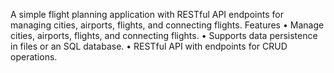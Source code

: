 A simple flight planning application with RESTful API endpoints for managing cities, airports, flights, and connecting flights.
Features
•	Manage cities, airports, flights, and connecting flights.
•	Supports data persistence in files or an SQL database.
•	RESTful API with endpoints for CRUD operations.


